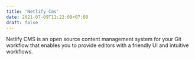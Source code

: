 ```yaml
---
title: 'Netlify Cms'
date: 2021-07-09T11:22:09+07:00
draft: false
---
```


Netlify CMS is an open source content management system for your Git workflow that enables you to provide editors with a friendly UI and intuitive workflows.

